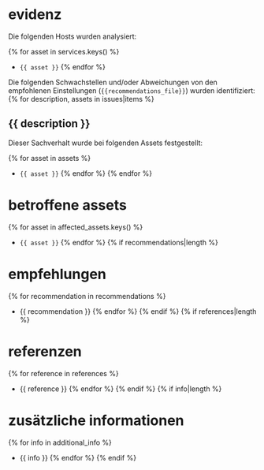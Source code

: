 # evidenz

Die folgenden Hosts wurden analysiert:

{% for asset in services.keys() %}
* `{{ asset }}`
{% endfor %}

Die folgenden Schwachstellen und/oder Abweichungen von den empfohlenen Einstellungen (`{{recommendations_file}}`) wurden identifiziert:
{% for description, assets in issues|items %}

## {{ description }}

Dieser Sachverhalt wurde bei folgenden Assets festgestellt:

{% for asset in assets %}
* `{{ asset }}`
{% endfor %}
{% endfor %}

# betroffene assets

{% for asset in affected_assets.keys() %}
* `{{ asset }}`
{% endfor %}
{% if recommendations|length %}

# empfehlungen

{% for recommendation in recommendations %}
* {{ recommendation }}
{% endfor %}
{% endif %}
{% if references|length %}

# referenzen

{% for reference in references %}
* {{ reference }}
{% endfor %}
{% endif %}
{% if info|length %}

# zusätzliche informationen

{% for info in additional_info %}
* {{ info }}
{% endfor %}
{% endif %}
